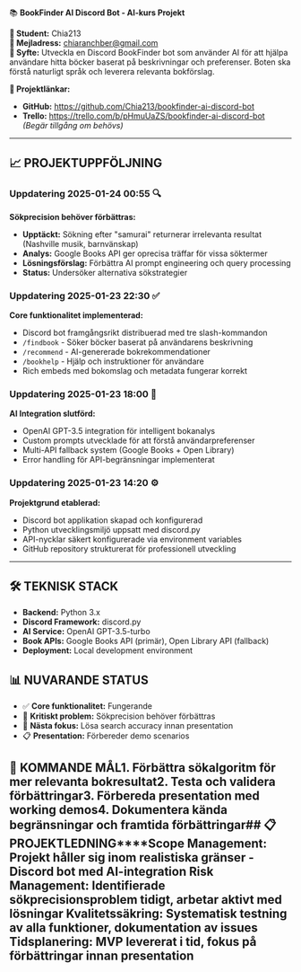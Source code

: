 📚 **BookFinder AI Discord Bot - AI-kurs Projekt**

**👤 Student:** Chia213  
**📧 Mejladress:** chiaranchber@gmail.com  
**🎯 Syfte:** Utveckla en Discord BookFinder bot som använder AI för att hjälpa användare hitta böcker baserat på beskrivningar och preferenser. Boten ska förstå naturligt språk och leverera relevanta bokförslag.

**🔗 Projektlänkar:**
- **GitHub:** https://github.com/Chia213/bookfinder-ai-discord-bot
- **Trello:** https://trello.com/b/pHmuUaZS/bookfinder-ai-discord-bot *(Begär tillgång om behövs)*

---

## 📈 **PROJEKTUPPFÖLJNING**

### **Uppdatering 2025-01-24 00:55** 🔍
**Sökprecision behöver förbättras:**
- **Upptäckt:** Sökning efter "samurai" returnerar irrelevanta resultat (Nashville musik, barnvänskap)
- **Analys:** Google Books API ger oprecisa träffar för vissa söktermer
- **Lösningsförslag:** Förbättra AI prompt engineering och query processing
- **Status:** Undersöker alternativa sökstrategier

### **Uppdatering 2025-01-23 22:30** ✅
**Core funktionalitet implementerad:**
- Discord bot framgångsrikt distribuerad med tre slash-kommandon
- `/findbook` - Söker böcker baserat på användarens beskrivning
- `/recommend` - AI-genererade bokrekommendationer 
- `/bookhelp` - Hjälp och instruktioner för användare
- Rich embeds med bokomslag och metadata fungerar korrekt

### **Uppdatering 2025-01-23 18:00** 🔧
**AI Integration slutförd:**
- OpenAI GPT-3.5 integration för intelligent bokanalys
- Custom prompts utvecklade för att förstå användarpreferenser
- Multi-API fallback system (Google Books + Open Library)
- Error handling för API-begränsningar implementerat

### **Uppdatering 2025-01-23 14:20** ⚙️
**Projektgrund etablerad:**
- Discord bot applikation skapad och konfigurerad
- Python utvecklingsmiljö uppsatt med discord.py
- API-nycklar säkert konfigurerade via environment variables
- GitHub repository strukturerat för professionell utveckling

---

## 🛠️ **TEKNISK STACK**
- **Backend:** Python 3.x
- **Discord Framework:** discord.py
- **AI Service:** OpenAI GPT-3.5-turbo
- **Book APIs:** Google Books API (primär), Open Library API (fallback)
- **Deployment:** Local development environment

## 📊 **NUVARANDE STATUS**
- ✅ **Core funktionalitet:** Fungerande
- 🔴 **Kritiskt problem:** Sökprecision behöver förbättras
- 🔄 **Nästa fokus:** Lösa search accuracy innan presentation
- 📋 **Presentation:** Förbereder demo scenarios

## 🎯 **KOMMANDE MÅL**1. Förbättra sökalgoritm för mer relevanta bokresultat2. Testa och validera förbättringar3. Förbereda presentation med working demos4. Dokumentera kända begränsningar och framtida förbättringar## 📋 **PROJEKTLEDNING****Scope Management:** Projekt håller sig inom realistiska gränser - Discord bot med AI-integration  **Risk Management:** Identifierade sökprecisionsproblem tidigt, arbetar aktivt med lösningar  **Kvalitetssäkring:** Systematisk testning av alla funktioner, dokumentation av issues  **Tidsplanering:** MVP levererat i tid, fokus på förbättringar innan presentation